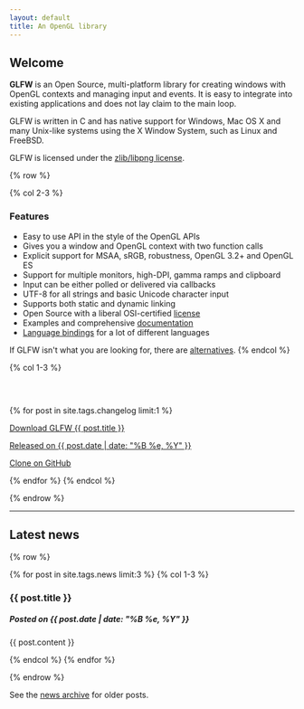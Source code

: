 ```yaml
---
layout: default
title: An OpenGL library
---
```


## Welcome

**GLFW** is an Open Source, multi-platform library for creating windows with
OpenGL contexts and managing input and events.  It is easy to integrate into
existing applications and does not lay claim to the main loop.

GLFW is written in C and has native support for Windows, Mac OS X and many
Unix-like systems using the X Window System, such as Linux and FreeBSD.

GLFW is licensed under the [zlib/libpng license](license.html).

{% row %}

{% col 2-3 %}
### Features

- Easy to use API in the style of the OpenGL APIs
- Gives you a window and OpenGL context with two function calls
- Explicit support for MSAA, sRGB, robustness, OpenGL 3.2+ and OpenGL ES
- Support for multiple monitors, high-DPI, gamma ramps and clipboard
- Input can be either polled or delivered via callbacks
- UTF-8 for all strings and basic Unicode character input
- Supports both static and dynamic linking
- Open Source with a liberal OSI-certified [license](license.html)
- Examples and comprehensive [documentation](documentation.html)
- [Language bindings](download.html#Bindings) for a lot of different languages

If GLFW isn't what you are looking for, there are
[alternatives](links.html#alternatives_to_glfw).
{% endcol %}

{% col 1-3 %}
### &emsp;

{% for post in site.tags.changelog limit:1 %}

<a href="http://sourceforge.net/projects/glfw/files/glfw/{{ post.title }}/glfw-{{ post.title }}.zip/download">
<div class="button">
<p>Download GLFW {{ post.title }}</p>
<p class="note">Released on 
<time datetime="{{ post.date | date: "%Y-%m-%d" }}">
{{ post.date | date: "%B %e, %Y" }}</time>
</p>
</div>
</a>

<a href="https://github.com/glfw/glfw">
<div class="button">
<p>Clone on GitHub</p>
</div>
</a>

{% endfor %}
{% endcol %}

{% endrow %}

---

## Latest news

{% row %}

{% for post in site.tags.news limit:3 %}
{% col 1-3 %}
<article>
<h3>{{ post.title }}</h3>
<time datetime="{{ post.date | date: "%Y-%m-%d" }}">
</time>

<h5>Posted on {{ post.date | date: "%B %e, %Y" }}</h5>

{{ post.content }}
</article>
{% endcol %}
{% endfor %}

{% endrow %}

See the [news archive](news.html) for older posts.
